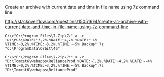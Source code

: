 
Create an archive with current date and time in file name using 7z command line

http://stackoverflow.com/questions/15051694/create-an-archive-with-current-date-and-time-in-file-name-using-7z-command-line


```
C:\>"C:\Program Files\7-Zip\7z" a -r "D:\FC3\%DATE:~7,2%.%DATE:~4,2%.%DATE:~-4% %TIME:~0,2%.%TIME:~3,2%.%TIME:~-5% Backup".7z  "C:\ProgramData\Orbit\46"
```

```
C:\>"C:\Program Files\7-Zip\7z" a -r "D:\Tomcat6\webapps\RelianceProd_%DATE:~7,2%.%DATE:~4,2%.%DATE:~-4% %TIME:~0,2%.%TIME:~3,2%.%TIME:~-5% Backup".7z  "D:\Tomcat6\webapps\RelianceProd"
```
